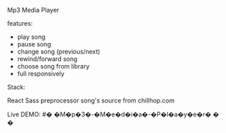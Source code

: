Mp3 Media Player 


features:
- play song
- pause song
- change song (previous/next)
- rewind/forward song
- choose song from library
- full responsively


Stack:

React
Sass preprocessor
song's source from chillhop.com


Live DEMO: 
#� �M�p�3�-�M�e�d�i�a�-�P�l�a�y�e�r�
�
�
